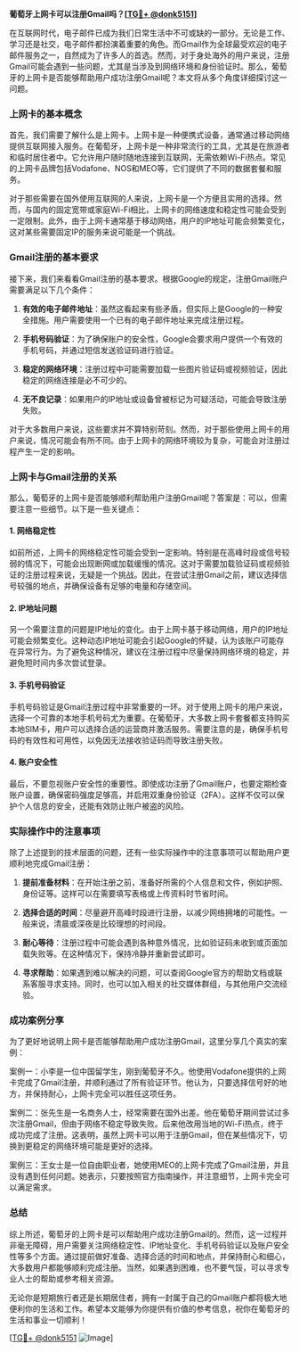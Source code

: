 **葡萄牙上网卡可以注册Gmail吗？[[TG💪+ @donk5151](https://t.me/s/donk5151)]**

在互联网时代，电子邮件已成为我们日常生活中不可或缺的一部分。无论是工作、学习还是社交，电子邮件都扮演着重要的角色。而Gmail作为全球最受欢迎的电子邮件服务之一，自然成为了许多人的首选。然而，对于身处海外的用户来说，注册Gmail可能会遇到一些问题，尤其是当涉及到网络环境和身份验证时。那么，葡萄牙的上网卡是否能够帮助用户成功注册Gmail呢？本文将从多个角度详细探讨这一问题。

### 上网卡的基本概念

首先，我们需要了解什么是上网卡。上网卡是一种便携式设备，通常通过移动网络提供互联网接入服务。在葡萄牙，上网卡是一种非常流行的工具，尤其是在旅游者和临时居住者中。它允许用户随时随地连接到互联网，无需依赖Wi-Fi热点。常见的上网卡品牌包括Vodafone、NOS和MEO等，它们提供了不同的数据套餐和服务。

对于那些需要在国外使用互联网的人来说，上网卡是一个方便且实用的选择。然而，与国内的固定宽带或家庭Wi-Fi相比，上网卡的网络速度和稳定性可能会受到一定限制。此外，由于上网卡通常基于移动网络，用户的IP地址可能会频繁变化，这对某些需要固定IP的服务来说可能是一个挑战。

### Gmail注册的基本要求

接下来，我们来看看Gmail注册的基本要求。根据Google的规定，注册Gmail账户需要满足以下几个条件：

1. **有效的电子邮件地址**：虽然这看起来有些矛盾，但实际上是Google的一种安全措施。用户需要使用一个已有的电子邮件地址来完成注册过程。
   
2. **手机号码验证**：为了确保账户的安全性，Google会要求用户提供一个有效的手机号码，并通过短信发送验证码进行验证。

3. **稳定的网络环境**：注册过程中可能需要加载一些图片验证码或视频验证，因此稳定的网络连接是必不可少的。

4. **无不良记录**：如果用户的IP地址或设备曾被标记为可疑活动，可能会导致注册失败。

对于大多数用户来说，这些要求并不算特别苛刻。然而，对于那些使用上网卡的用户来说，情况可能会有所不同。由于上网卡的网络环境较为复杂，可能会对注册过程产生一定的影响。

### 上网卡与Gmail注册的关系

那么，葡萄牙的上网卡是否能够顺利帮助用户注册Gmail呢？答案是：可以，但需要注意一些细节。以下是一些关键点：

#### 1. 网络稳定性

如前所述，上网卡的网络稳定性可能会受到一定影响。特别是在高峰时段或信号较弱的情况下，可能会出现断网或加载缓慢的情况。这对于需要加载验证码或视频验证的注册过程来说，无疑是一个挑战。因此，在尝试注册Gmail之前，建议选择信号较强的地点，并确保设备有足够的电量和存储空间。

#### 2. IP地址问题

另一个需要注意的问题是IP地址的变化。由于上网卡基于移动网络，用户的IP地址可能会频繁变化。这种动态IP地址可能会引起Google的怀疑，认为该账户可能存在异常行为。为了避免这种情况，建议在注册过程中尽量保持网络环境的稳定，并避免短时间内多次尝试登录。

#### 3. 手机号码验证

手机号码验证是Gmail注册过程中非常重要的一环。对于使用上网卡的用户来说，选择一个可靠的本地手机号码尤为重要。在葡萄牙，大多数上网卡套餐都支持购买本地SIM卡，用户可以选择合适的运营商并激活服务。需要注意的是，确保手机号码的有效性和可用性，以免因无法接收验证码而导致注册失败。

#### 4. 账户安全性

最后，不要忽视账户安全性的重要性。即使成功注册了Gmail账户，也要定期检查账户设置，确保密码强度足够高，并启用双重身份验证（2FA）。这样不仅可以保护个人信息的安全，还能有效防止账户被盗的风险。

### 实际操作中的注意事项

除了上述提到的技术层面的问题，还有一些实际操作中的注意事项可以帮助用户更顺利地完成Gmail注册：

1. **提前准备材料**：在开始注册之前，准备好所需的个人信息和文件，例如护照、身份证等。这样可以在需要填写表格或上传资料时节省时间。

2. **选择合适的时间**：尽量避开高峰时段进行注册，以减少网络拥堵的可能性。一般来说，清晨或深夜是比较理想的时间段。

3. **耐心等待**：注册过程中可能会遇到各种意外情况，比如验证码未收到或页面加载失败等。在这种情况下，保持冷静并重新尝试即可。

4. **寻求帮助**：如果遇到难以解决的问题，可以查阅Google官方的帮助文档或联系客服寻求支持。同时，也可以加入相关的社交媒体群组，与其他用户交流经验。

### 成功案例分享

为了更好地说明上网卡是否能够帮助用户成功注册Gmail，这里分享几个真实的案例：

案例一：小李是一位中国留学生，刚到葡萄牙不久。他使用Vodafone提供的上网卡完成了Gmail注册，并顺利通过了所有验证环节。他认为，只要选择信号好的地方，并保持耐心，上网卡完全可以胜任这项任务。

案例二：张先生是一名商务人士，经常需要在国外出差。他在葡萄牙期间尝试过多次注册Gmail，但由于网络不稳定导致失败。后来他改用当地的Wi-Fi热点，终于成功完成了注册。这表明，虽然上网卡可以用于注册Gmail，但在某些情况下，切换到更稳定的网络环境可能是更好的选择。

案例三：王女士是一位自由职业者，她使用MEO的上网卡完成了Gmail注册，并且没有遇到任何问题。她表示，只要按照官方指南操作，并注意细节，上网卡完全可以满足需求。

### 总结

综上所述，葡萄牙的上网卡是可以帮助用户成功注册Gmail的。然而，这一过程并非毫无障碍，用户需要关注网络稳定性、IP地址变化、手机号码验证以及账户安全性等多个方面。通过提前做好准备、选择合适的时间和地点，并保持耐心和细心，大多数用户都能够顺利完成注册。当然，如果遇到困难，也不要气馁，可以寻求专业人士的帮助或参考相关资源。

无论你是短期旅行者还是长期居住者，拥有一封属于自己的Gmail账户都将极大地便利你的生活和工作。希望本文能够为你提供有价值的参考信息，祝你在葡萄牙的生活和事业一切顺利！

[[TG💪+ @donk5151](https://t.me/s/donk5151) ![Image](https://i.postimg.cc/rwNCRYN7/Snipaste-2025-04-30-17-27-05.png)]